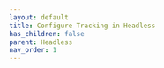 ```yaml
---
layout: default
title: Configure Tracking in Headless
has_children: false
parent: Headless
nav_order: 1
---
```

